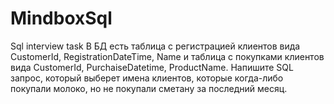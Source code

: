 # MindboxSql
Sql interview task
В БД есть таблица с регистрацией клиентов вида CustomerId, RegistrationDateTime, Name и таблица с покупками клиентов вида CustomerId, PurchaiseDatetime, ProductName. Напишите SQL запрос, который выберет имена клиентов, которые когда-либо покупали молоко, но не покупали сметану за последний месяц.
